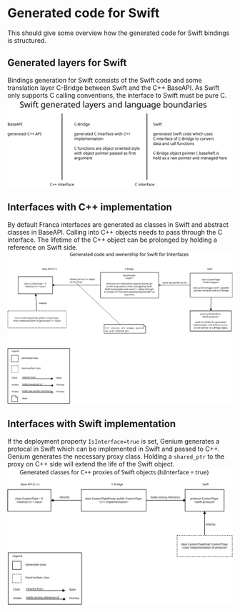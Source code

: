 # Generated code for Swift

This should give some overview how the generated code for Swift bindings is structured.

## Generated layers for Swift

Bindings generation for Swift consists of the Swift code and some translation layer C-Bridge between Swift and the C++ BaseAPI. As Swift only supports C calling conventions, the interface to Swift must be pure C.
![Generated code overview](diagrams/SwiftOverview.svg)

## Interfaces with C++ implementation

By default Franca interfaces are generated as classes in Swift and abstract classes in BaseAPI. Calling into C++ objects needs to pass through the C interface. The lifetime of the C++ object can be prolonged by holding a reference on Swift side.
![Interfaces code overview](diagrams/SwiftInterfaces.svg)

## Interfaces with Swift implementation

If the deployment property `IsInterface=true` is set, Genium generates a protocal in Swift which can be implemented in Swift and passed to C++. Genium generates the necessary proxy class. Holding a `shared_ptr` to the proxy on C++ side will extend the life of the Swift object.
![Listeners code overview](diagrams/SwiftProxy.svg)
